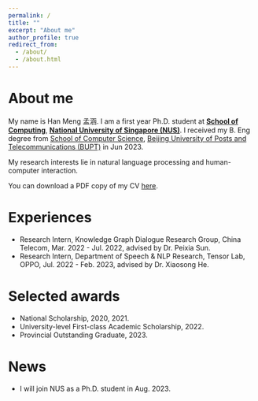 ```yaml
---
permalink: /
title: ""
excerpt: "About me"
author_profile: true
redirect_from: 
  - /about/
  - /about.html
---
```


# About me

My name is Han Meng 孟涵. I am a first year Ph.D. student at [**School of Computing**](https://www.comp.nus.edu.sg/), [**National University of Singapore (NUS)**](https://www.nus.edu.sg/).  I received my B. Eng degree from [School of Computer Science](https://scs.bupt.edu.cn/), [Beijing University of Posts and Telecommunications (BUPT)](https://en.wikipedia.org/wiki/Beijing_University_of_Posts_and_Telecommunications) in Jun 2023.

My research interests lie in natural language processing and human-computer interaction.

You can download a PDF copy of my CV [here](/files/pdf/HanMengCV.pdf).

# Experiences

- Research Intern, Knowledge Graph Dialogue Research Group, China Telecom, Mar. 2022 - Jul. 2022, advised by Dr. Peixia Sun.
- Research Intern, Department of Speech & NLP Research, Tensor Lab, OPPO, Jul. 2022 - Feb. 2023, advised by Dr. Xiaosong He.

# Selected awards

- National Scholarship, 2020, 2021.
- University-level First-class Academic Scholarship, 2022.
- Provincial Outstanding Graduate, 2023.

# News

- I will join NUS as a Ph.D. student in Aug. 2023.
